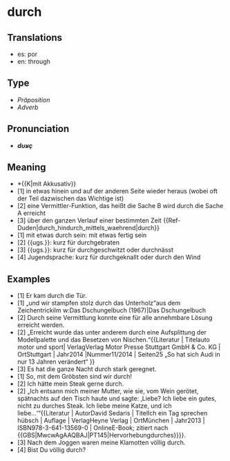 # durch
## Translations
- es: por
- en: through
## Type
- _Präposition_
- _Adverb_
## Pronunciation
- **_dʊʁç_**
## Meaning
- *{{K|mit Akkusativ}}
- [1] in etwas hinein und auf der anderen Seite wieder heraus (wobei oft der Teil dazwischen das Wichtige ist)
- [2] eine Vermittler-Funktion, das heißt die Sache B wird durch die Sache A erreicht
- [3] über den ganzen Verlauf einer bestimmten Zeit <ref>{{Ref-Duden|durch_hindurch_mittels_waehrend|durch}}</ref>
- [1] mit etwas durch sein: mit etwas fertig sein
- [2] {{ugs.}}: kurz für durchgebraten
- [3] {{ugs.}}: kurz für durchgeschwitzt oder durchnässt
- [4] Jugendsprache: kurz für durchgeknallt oder durch den Wind
## Examples
- [1] Er kam durch die Tür.
- [1] „und wir stampfen stolz durch das Unterholz“<ref>aus dem Zeichentrickilm w:Das Dschungelbuch (1967)|Das Dschungelbuch</ref>
- [2] Durch seine Vermittlung konnte eine für alle annehmbare Lösung erreicht werden.
- [2] „Erreicht wurde das unter anderem durch eine Aufsplittung der Modellpalette und das Besetzen von Nischen.“<ref>{{Literatur | Titelauto motor und sport| VerlagVerlag Motor Presse Stuttgart GmbH & Co. KG | OrtStuttgart | Jahr2014 |Nummer11/2014 | Seiten25 „So hat sich Audi in nur 13 Jahren verändert“ }}</ref>
- [3] Es hat die ganze Nacht durch stark geregnet.
- [1] So, mit dem Gröbsten sind wir durch!
- [2] Ich hätte mein Steak gerne durch.
- [2] „Ich entsann mich meiner Mutter, wie sie, vom Wein gerötet, spätnachts auf den Tisch haute und sagte: ‚Liebe? Ich liebe ein gutes, nicht zu durches Steak. Ich liebe meine Katze, und ich liebe…‘“<ref>{{Literatur | AutorDavid Sedaris | TitelIch ein Tag sprechen hübsch | Auflage | VerlagHeyne Verlag | OrtMünchen | Jahr2013 | ISBN978-3-641-13569-0 | OnlineE-Book; zitiert nach {{GBS|MwcwAgAAQBAJ|PT145|Hervorhebungdurches}}}}.</ref>
- [3] Nach dem Joggen waren meine Klamotten völlig durch.
- [4] Bist Du völlig durch?
